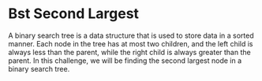 # Bst Second Largest

A binary search tree is a data structure that is used to store data in a sorted manner. Each node in the tree has at most two children, and the left child is always less than the parent, while the right child is always greater than the parent. In this challenge, we will be finding the second largest node in a binary search tree.
